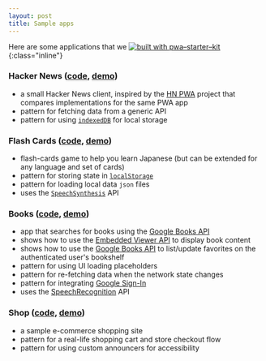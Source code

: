 ```yaml
---
layout: post
title: Sample apps
---
```

Here are some applications that we [![built with pwa–starter–kit](https://img.shields.io/badge/built_with-pwa–starter–kit_-blue.svg)](https://github.com/Polymer/pwa-starter-kit "Built with pwa–starter–kit"){:class="inline"}

### Hacker News ([code](https://github.com/Polymer/pwa-starter-kit-hn), [demo](https://pwa-starter-kit-hn.appspot.com/))
- a small Hacker News client, inspired by the [HN PWA](https://hnpwa.com/) project that compares implementations for the same PWA app
- pattern for fetching data from a generic API
- pattern for using [`indexedDB`](https://developer.mozilla.org/en-US/docs/Web/API/IndexedDB_API) for local storage

### Flash Cards ([code](https://github.com/notwaldorf/flash-cards), [demo](https://flash-cards.netlify.com))
- flash-cards game to help you learn Japanese (but can be extended for any language and set of cards)
- pattern for storing state in [`localStorage`](https://developer.mozilla.org/en-US/docs/Web/API/Window/localStorage)
- pattern for loading local data `json` files
- uses the [`SpeechSynthesis`](https://developer.mozilla.org/en-US/docs/Web/API/SpeechSynthesis) API

### Books ([code](https://github.com/PolymerLabs/books), [demo](https://books-pwakit.appspot.com/))
- app that searches for books using the [Google Books API](https://developers.google.com/books/docs/v1/reference/volumes/list)
- shows how to use the [Embedded Viewer API](https://developers.google.com/books/docs/viewer/reference) to display book content
- shows how to use the [Google Books API](https://developers.google.com/books/docs/v1/reference/volumes/list) to list/update favorites on the authenticated user's bookshelf
- pattern for using UI loading placeholders
- pattern for re-fetching data when the network state changes
- pattern for integrating [Google Sign-In](https://developers.google.com/identity/protocols/OAuth2UserAgent)
- uses the [SpeechRecognition](https://developer.mozilla.org/en-US/docs/Web/API/SpeechRecognition) API

### Shop ([code](https://github.com/polymer/shop/tree/lit-element), [demo](https://lit-element-dot-polymer-shop.appspot.com/))
- a sample e-commerce shopping site
- pattern for a real-life shopping cart and store checkout flow
- pattern for using custom announcers for accessibility
